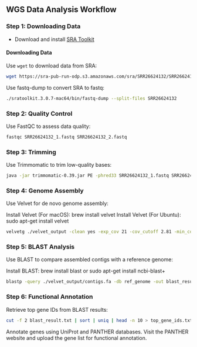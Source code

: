 ## WGS Data Analysis Workflow
### **Step 1: Downloading Data**

- Download and install [SRA Toolkit](https://github.com/ncbi/sra-tools)

#### Downloading Data

Use `wget` to download data from SRA:
```bash
wget https://sra-pub-run-odp.s3.amazonaws.com/sra/SRR26624132/SRR26624132
```
Use fastq-dump to convert SRA to fastq:
```bash
./sratoolkit.3.0.7-mac64/bin/fastq-dump --split-files SRR26624132
```
### Step 2: Quality Control
Use FastQC to assess data quality:
```bash
fastqc SRR26624132_1.fastq SRR26624132_2.fastq
```
### Step 3: Trimming
Use Trimmomatic to trim low-quality bases:
```bash
java -jar trimmomatic-0.39.jar PE -phred33 SRR26624132_1.fastq SRR26624132_2.fastq trim1_paired.fastq trim1_unpaired.fastq trim2_paired.fastq trim2_unpaired.fastq ILLUMINACLIP:TruSeq3-PE.fa:2:30:10 LEADING:3 TRAILING:3 SLIDINGWINDOW:4:15 MINLEN:36
```
### Step 4: Genome Assembly
Use Velvet for de novo genome assembly:

Install Velvet (For macOS): brew install velvet
Install Velvet (For Ubuntu): sudo apt-get install velvet
```bash
velvetg ./velvet_output -clean yes -exp_cov 21 -cov_cutoff 2.81 -min_contig_lgth 200
```
### Step 5: BLAST Analysis
Use BLAST to compare assembled contigs with a reference genome:

Install BLAST: brew install blast or sudo apt-get install ncbi-blast+
```bash
blastp -query ./velvet_output/contigs.fa -db ref_genome -out blast_result.txt -evalue 1e-04 -outfmt 6 -max_target_seqs 5 -num_threads 8
```

### Step 6: Functional Annotation
Retrieve top gene IDs from BLAST results:
```bash
cut -f 2 blast_result.txt | sort | uniq | head -n 10 > top_gene_ids.txt
```
Annotate genes using UniProt and PANTHER databases. Visit the PANTHER website and upload the gene list for functional annotation.